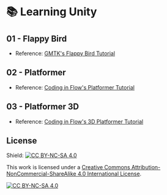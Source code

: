 # 📚 Learning Unity

## 01 - Flappy Bird

- Reference: [GMTK's Flappy Bird Tutorial](https://www.youtube.com/watch?v=XtQMytORBmM)

## 02 - Platformer

- Reference: [Coding in Flow's Platformer Tutorial](https://www.youtube.com/watch?v=Ii-scMenaOQ)

## 03 - Platformer 3D

- Reference: [Coding in Flow's 3D Platformer Tutorial](https://www.youtube.com/watch?v=n0GQL5JgJcY)

## License

Shield: [![CC BY-NC-SA 4.0][cc-by-nc-sa-shield]][cc-by-nc-sa]

This work is licensed under a
[Creative Commons Attribution-NonCommercial-ShareAlike 4.0 International License][cc-by-nc-sa].

[![CC BY-NC-SA 4.0][cc-by-nc-sa-image]][cc-by-nc-sa]

[cc-by-nc-sa]: http://creativecommons.org/licenses/by-nc-sa/4.0/
[cc-by-nc-sa-image]: https://licensebuttons.net/l/by-nc-sa/4.0/88x31.png
[cc-by-nc-sa-shield]: https://img.shields.io/badge/License-CC%20BY--NC--SA%204.0-lightgrey.svg
